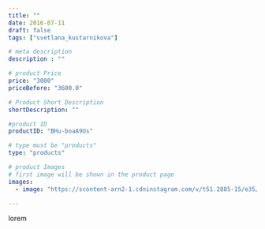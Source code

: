 ```yaml
---
title: ""
date: 2016-07-11
draft: false
tags: ["svetlana_kustarnikova"]

# meta description
description : ""

# product Price
price: "3000"
priceBefore: "3600.0"

# Product Short Description
shortDescription: ""

#product ID
productID: "BHu-boaA9Us"

# type must be "products"
type: "products"

# product Images
# first image will be shown in the product page
images:
  - image: "https://scontent-arn2-1.cdninstagram.com/v/t51.2885-15/e35/13531846_848320495298944_1496066804_n.jpg?se=7&tp=1&_nc_ht=scontent-arn2-1.cdninstagram.com&_nc_cat=104&_nc_ohc=0XsbxGbNVQ0AX__I7cr&ccb=7-4&oh=e6e8a94871cfafb19c96f0925f2330b8&oe=6081F505&ig_cache_key=MTI5MjI0NDcyMDc5NzYwMzExNg%3D%3D.2-ccb7-4"

---
```

lorem
